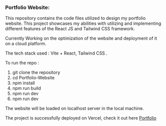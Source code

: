 ### Portfolio Website: ###

This repository contains the code files utilized to design my portfolio website. This project showcases my abilities with utilizing and implementing different features of the React JS and Tailwind CSS framework.

Currently Working on the optimization of the website and deployment of it on a cloud platform.

The tech stack used : Vite + React, Tailwind CSS . 

To run the repo :
1) git clone the repository
2) cd Portfolio-Website
3) npm install
4) npm run build
5) npm run dev
6) npm run dev 

The website will be loaded on localhost server in the local machine.

The project is successfully deployed on Vercel, check it out here <a href="https://gokulmallem.vercel.app/" target="_blank" > Portfolio </a>



